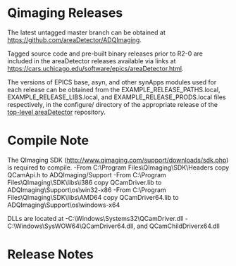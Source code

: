Qimaging Releases
=================

The latest untagged master branch can be obtained at
https://github.com/areaDetector/ADQImaging.

Tagged source code and pre-built binary releases prior to R2-0 are included
in the areaDetector releases available via links at
https://cars.uchicago.edu/software/epics/areaDetector.html.

The versions of EPICS base, asyn, and other synApps modules used for each release can be obtained from 
the EXAMPLE_RELEASE_PATHS.local, EXAMPLE_RELEASE_LIBS.local, and EXAMPLE_RELEASE_PRODS.local
files respectively, in the configure/ directory of the appropriate release of the 
[top-level areaDetector](https://github.com/areaDetector/areaDetector) repository.


Compile Note
=============
The QImaging SDK (http://www.qimaging.com/support/downloads/sdk.php) is required to compile.
  -From C:\Program Files\QImaging\SDK\Headers copy QCamApi.h to ADQImaging/Support
  -From C:\Program Files\QImaging\SDK\libs\i386 copy QCamDriver.lib to ADQImaging\Support\os\win32-x86
  -From C:\Program Files\QImaging\SDK\libs\AMD64 copy QCamDriver64.lib to ADQImaging\Support\os\windows-x64

DLLs are located at
  -C:\Windows\Systems32\QCamDriver.dll
  -C:\Windows\SysWOW64\QCamDriver64.dll, and QCamChildDriverx64.dll

Release Notes
=============
